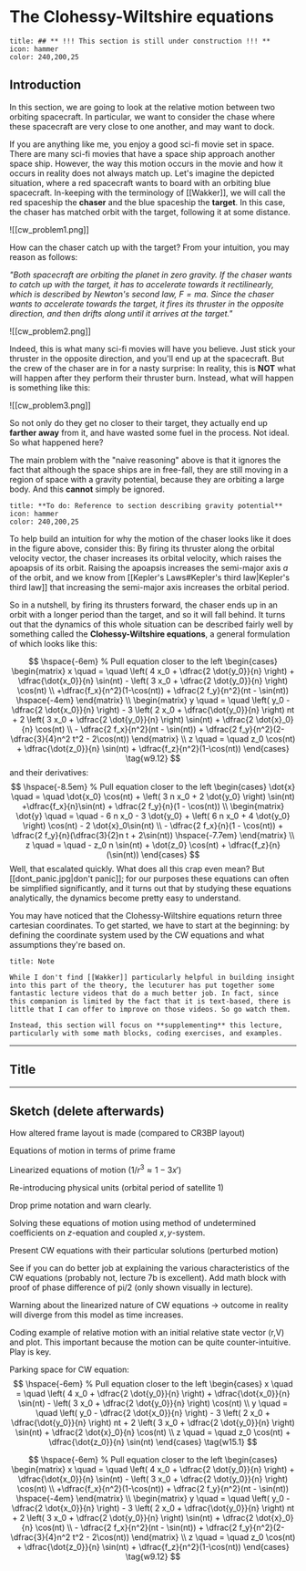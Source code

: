 # The Clohessy-Wiltshire equations
```ad-note
title: ## ** !!! This section is still under construction !!! **
icon: hammer
color: 240,200,25
```

<!-- Wakker section 9.1-9.2 -->
## Introduction
In this section, we are going to look at the relative motion between two orbiting spacecraft. In particular, we want to consider the chase where these spacecraft are very close to one another, and may want to dock.

If you are anything like me, you enjoy a good sci-fi movie set in space. There are many sci-fi movies that have a space ship approach another space ship. However, the way this motion occurs in the movie and how it occurs in reality does not always match up. Let's imagine the depicted situation, where a red spacecraft wants to board with an orbiting blue spacecraft. In-keeping with the terminology of [[Wakker]], we will call the red spaceship the **chaser** and the blue spaceship the **target**. In this case, the chaser has matched orbit with the target, following it at some distance.

![[cw_problem1.png]]

How can the chaser catch up with the target? From your intuition, you may reason as follows:

_"Both spacecraft are orbiting the planet in zero gravity. If the chaser wants to catch up with the target, it has to accelerate towards it rectilinearly, which is described by Newton's second law, $F=ma$. Since the chaser wants to accelerate towards the target, it fires its thruster in the opposite direction, and then drifts along until it arrives at the target."_

![[cw_problem2.png]]

Indeed, this is what many sci-fi movies will have you believe. Just stick your thruster in the opposite direction, and you'll end up at the spacecraft. But the crew of the chaser are in for a nasty surprise: In reality, this is **NOT** what will happen after they perform their thruster burn. Instead, what will happen is something like this:

![[cw_problem3.png]]

So not only do they get no closer to their target, they actually end up **farther away** from it, and have wasted some fuel in the process. Not ideal. So what happened here?

The main problem with the "naive reasoning" above is that it ignores the fact that although the space ships are in free-fall, they are still moving in a region of space with a gravity potential, because they are orbiting a large body. And this **cannot** simply be ignored.
```ad-note
title: **To do: Reference to section describing gravity potential**
icon: hammer
color: 240,200,25
```
To help build an intuition for why the motion of the chaser looks like it does in the figure above, consider this: By firing its thruster along the orbital velocity vector, the chaser increases its orbital velocity, which raises the apoapsis of its orbit. Raising the apoapsis increases the semi-major axis $a$ of the orbit, and we know from [[Kepler's Laws#Kepler's third law|Kepler's third law]] that increasing the semi-major axis increases the orbital period. 

So in a nutshell, by firing its thrusters forward, the chaser ends up in an orbit with a longer period than the target, and so it will fall behind. It turns out that the dynamics of this whole situation can be described fairly well by something called the **Clohessy-Wiltshire equations**, a general formulation of which looks like this:

$$
\hspace{-6em} % Pull equation closer to the left
\begin{cases}
\begin{matrix}
	x \quad = \quad \left( 4 x_0 + \dfrac{2 \dot{y_0}}{n} \right) + 
	\dfrac{\dot{x_0}}{n} \sin(nt) - 
	\left( 3 x_0 + \dfrac{2 \dot{y_0}}{n} \right) \cos(nt) 
	\\
	+\dfrac{f_x}{n^2}(1-\cos(nt)) + 
	\dfrac{2 f_y}{n^2}(nt - \sin(nt))
	\hspace{-4em}
\end{matrix}
\\
\begin{matrix}
	y \quad = \quad \left( y_0 - \dfrac{2 \dot{x_0}}{n} \right) - 
	3 \left( 2 x_0 + \dfrac{\dot{y_0}}{n} \right) nt +
	2 \left( 3 x_0 + \dfrac{2 \dot{y_0}}{n} \right) \sin(nt) +
	\dfrac{2 \dot{x}_0}{n} \cos(nt)
	\\
	- \dfrac{2 f_x}{n^2}(nt - \sin(nt)) +
       \dfrac{2 f_y}{n^2}(2-\dfrac{3}{4}n^2 t^2 - 2\cos(nt))
\end{matrix}
\\
	z \quad = \quad z_0 \cos(nt) +
	\dfrac{\dot{z_0}}{n} \sin(nt) +
	\dfrac{f_z}{n^2}(1-\cos(nt))
\end{cases}
\tag{w9.12}
$$
and their derivatives:
$$
\hspace{-8.5em} % Pull equation closer to the left
\begin{cases}
	\dot{x} \quad = \quad
	\dot{x_0} \cos(nt) + 
	\left( 3 n x_0 + 2 \dot{y_0} \right) \sin(nt) 
	+\dfrac{f_x}{n}\sin(nt) + 
	\dfrac{2 f_y}{n}(1 - \cos(nt))
\\
\begin{matrix}
	\dot{y} \quad = \quad - 
	6 n x_0 - 3 \dot{y_0} +
	\left( 6 n x_0 + 4 \dot{y_0} \right) \cos(nt) -
	2 \dot{x}_0\sin(nt)
	\\
	- \dfrac{2 f_x}{n}(1 - \cos(nt)) +
       \dfrac{2 f_y}{n}(\dfrac{3}{2}n t + 2\sin(nt))
	\hspace{-7.7em}
\end{matrix}
\\
	z \quad = \quad - z_0 n \sin(nt) +
	\dot{z_0} \cos(nt) +
	\dfrac{f_z}{n}(\sin(nt))
\end{cases}
$$
Well, that escalated quickly. What does all this crap even mean? But [[dont_panic.jpg|don't panic]]; for our purposes these equations can often be simplified significantly, and it turns out that by studying these equations analytically, the dynamics become pretty easy to understand.

You may have noticed that the Clohessy-Wiltshire equations return three cartesian coordinates. To get started, we have to start at the beginning: by defining the coordinate system used by the CW equations and what assumptions they're based on.

```ad-note
title: Note

While I don't find [[Wakker]] particularly helpful in building insight into this part of the theory, the lecuturer has put together some fantastic lecture videos that do a much better job. In fact, since this companion is limited by the fact that it is text-based, there is little that I can offer to improve on those videos. So go watch them.

Instead, this section will focus on **supplementing** this lecture, particularly with some math blocks, coding exercises, and examples.
```
___
## Title
___
## Sketch (delete afterwards)
How altered frame layout is made (compared to CR3BP layout)

Equations of motion in terms of prime frame

Linearized equations of motion ($1/r^3 \approx 1-3x'$)

Re-introducing physical units (orbital period of satellite 1)

Drop prime notation and warn clearly.

Solving these equations of motion using method of undetermined coefficients on $z$-equation and coupled $x,y$-system.

Present CW equations with their particular solutions (perturbed motion)

See if you can do better job at explaining the various characteristics of the CW equations (probably not, lecture 7b is excellent). Add math block with proof of phase difference of pi/2 (only shown visually in lecture).

Warning about the linearized nature of CW equations -> outcome in reality will diverge from this model as time increases.

Coding example of relative motion with an initial relative state vector (r,V) and plot. This important because the motion can be quite counter-intuitive. Play is key.

Parking space for CW equation:
$$
\hspace{-6em} % Pull equation closer to the left
\begin{cases}
x \quad = \quad \left( 4 x_0 + \dfrac{2 \dot{y_0}}{n} \right) + 
\dfrac{\dot{x_0}}{n} \sin(nt) - 
\left( 3 x_0 + \dfrac{2 \dot{y_0}}{n} \right) \cos(nt)
\\
y \quad = \quad \left( y_0 - \dfrac{2 \dot{x_0}}{n} \right) - 
3 \left( 2 x_0 + \dfrac{\dot{y_0}}{n} \right) nt +
2 \left( 3 x_0 + \dfrac{2 \dot{y_0}}{n} \right) \sin(nt) +
\dfrac{2 \dot{x}_0}{n} \cos(nt)
\\
z \quad = \quad z_0 \cos(nt) +
\dfrac{\dot{z_0}}{n} \sin(nt)
\end{cases}
\tag{w15.1}
$$

$$
\hspace{-6em} % Pull equation closer to the left
\begin{cases}
\begin{matrix}
	x \quad = \quad \left( 4 x_0 + \dfrac{2 \dot{y_0}}{n} \right) + 
	\dfrac{\dot{x_0}}{n} \sin(nt) - 
	\left( 3 x_0 + \dfrac{2 \dot{y_0}}{n} \right) \cos(nt) 
	\\
	+\dfrac{f_x}{n^2}(1-\cos(nt)) + 
	\dfrac{2 f_y}{n^2}(nt - \sin(nt))
	\hspace{-4em}
\end{matrix}
\\
\begin{matrix}
	y \quad = \quad \left( y_0 - \dfrac{2 \dot{x_0}}{n} \right) - 
	3 \left( 2 x_0 + \dfrac{\dot{y_0}}{n} \right) nt +
	2 \left( 3 x_0 + \dfrac{2 \dot{y_0}}{n} \right) \sin(nt) +
	\dfrac{2 \dot{x}_0}{n} \cos(nt)
	\\
	- \dfrac{2 f_x}{n^2}(nt - \sin(nt)) +
       \dfrac{2 f_y}{n^2}(2-\dfrac{3}{4}n^2 t^2 - 2\cos(nt))
\end{matrix}
\\
	z \quad = \quad z_0 \cos(nt) +
	\dfrac{\dot{z_0}}{n} \sin(nt) +
	\dfrac{f_z}{n^2}(1-\cos(nt))
\end{cases}
\tag{w9.12}
$$